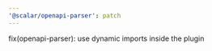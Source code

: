 ```yaml
---
'@scalar/openapi-parser': patch
---
```


fix(openapi-parser): use dynamic imports inside the plugin
